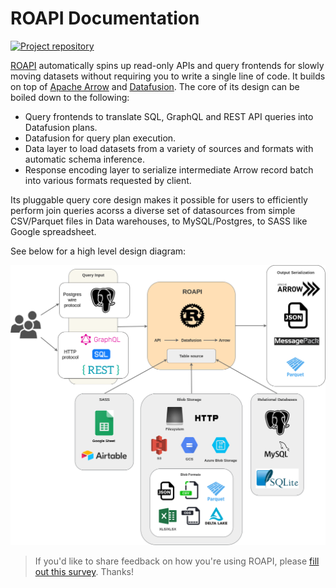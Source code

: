 # ROAPI Documentation

[![Project repository](https://img.shields.io/badge/repo-github-blue)](https://github.com/roapi/roapi)

[ROAPI](https://github.com/roapi/roapi) automatically spins up read-only APIs
and query frontends for slowly moving datasets without requiring you to write a
single line of code. It builds on top of [Apache Arrow](https://github.com/apache/arrow) and
[Datafusion](https://github.com/apache/arrow-datafusion). The
core of its design can be boiled down to the following:

* Query frontends to translate SQL, GraphQL and REST API queries into
Datafusion plans.
* Datafusion for query plan execution.
* Data layer to load datasets from a variety of sources and formats with
automatic schema inference.
* Response encoding layer to serialize intermediate Arrow record batch into
various formats requested by client.

Its pluggable query core design makes it possible for users to efficiently
perform join queries acorss a diverse set of datasources from simple
CSV/Parquet files in Data warehouses, to MySQL/Postgres, to SASS like Google
spreadsheet.

See below for a high level design diagram:

<img alt="roapi-design-diagram" src="./images/roapi.png">

> If you'd like to share feedback on how you're using ROAPI, please [fill out this survey](https://docs.google.com/forms/d/1M1s1scZX39UouuVF8WzIFQoSyeKX5dMVQgQMtYJKGZU). Thanks!
